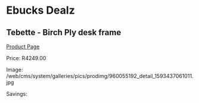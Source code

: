 
# Ebucks Dealz
## Tebette - Birch Ply desk frame
[Product Page](https://www.ebucks.com/web/shop/productSelected.do?prodId=960055192&catId=1130195724)

Price: R4249.00

Image: /web/cms/system/galleries/pics/prodimg/960055192_detail_1593437061011.jpg

Savings: 


	